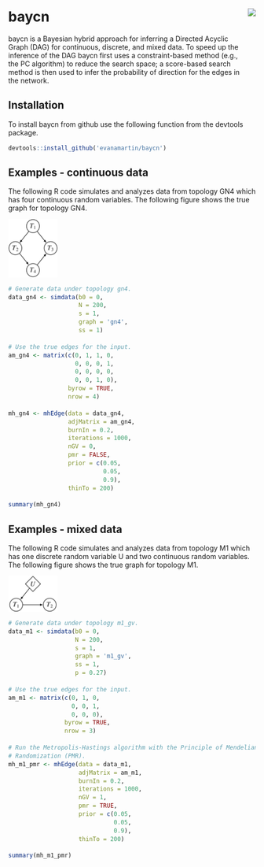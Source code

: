 # baycn <img src='man/figures/logo.png' align="right" height="139" /></a>

baycn is a Bayesian hybrid approach for inferring a Directed Acyclic Graph (DAG) for continuous, discrete, and mixed data. To speed up the inference of the DAG baycn first uses a constraint-based method (e.g., the PC algorithm) to reduce the search space; a score-based search method is then used to infer the probability of direction for the edges in the network.

## Installation

To install baycn from github use the following function from the devtools package.

``` r
devtools::install_github('evanamartin/baycn')
```

## Examples - continuous data

The following R code simulates and analyzes data from topology GN4 which has four continuous random variables. The following figure shows the true graph for topology GN4.

<img src='man/figures/gn4.jpg' align="center" width="100" />

```r
# Generate data under topology gn4.
data_gn4 <- simdata(b0 = 0,
                    N = 200,
                    s = 1,
                    graph = 'gn4',
                    ss = 1)

# Use the true edges for the input.
am_gn4 <- matrix(c(0, 1, 1, 0,
                   0, 0, 0, 1,
                   0, 0, 0, 0,
                   0, 0, 1, 0),
                 byrow = TRUE,
                 nrow = 4)

mh_gn4 <- mhEdge(data = data_gn4,
                 adjMatrix = am_gn4,
                 burnIn = 0.2,
                 iterations = 1000,
                 nGV = 0,
                 pmr = FALSE,
                 prior = c(0.05,
                           0.05,
                           0.9),
                 thinTo = 200)

summary(mh_gn4)
```

## Examples - mixed data

The following R code simulates and analyzes data from topology M1 which has one discrete random variable U and two continuous random variables. The following figure shows the true graph for topology M1.

<img src='man/figures/m1_gv.jpg' align="center" width="100" />

```r
# Generate data under topology m1_gv.
data_m1 <- simdata(b0 = 0,
                   N = 200,
                   s = 1,
                   graph = 'm1_gv',
                   ss = 1,
                   p = 0.27)

# Use the true edges for the input.
am_m1 <- matrix(c(0, 1, 0,
                  0, 0, 1,
                  0, 0, 0),
                byrow = TRUE,
                nrow = 3)

# Run the Metropolis-Hastings algorithm with the Principle of Mendelian
# Randomization (PMR).
mh_m1_pmr <- mhEdge(data = data_m1,
                    adjMatrix = am_m1,
                    burnIn = 0.2,
                    iterations = 1000,
                    nGV = 1,
                    pmr = TRUE,
                    prior = c(0.05,
                              0.05,
                              0.9),
                    thinTo = 200)

summary(mh_m1_pmr)
```
